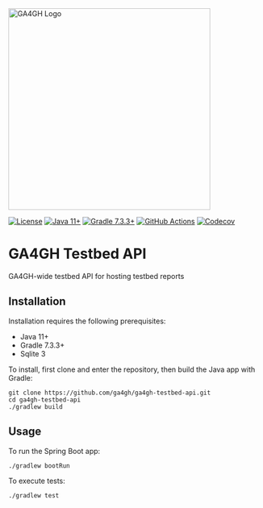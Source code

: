 <img src="https://www.ga4gh.org/wp-content/themes/ga4gh-theme/gfx/GA-logo-horizontal-tag-RGB.svg" alt="GA4GH Logo" style="width: 400px;"/>

[![License](https://img.shields.io/badge/License-Apache%202.0-blue.svg?style=flat-square)](https://opensource.org/licenses/Apache-2.0)
[![Java 11+](https://img.shields.io/badge/java-11+-blue.svg?style=flat-square)](https://www.java.com)
[![Gradle 7.3.3+](https://img.shields.io/badge/gradle-7.3.3+-blue.svg?style=flat-square)](https://gradle.org/)
[![GitHub Actions](https://img.shields.io/github/workflow/status/ga4gh/ga4gh-testbed-api/Tests)](https://github.com/ga4gh/ga4gh-testbed-api/actions)
[![Codecov](https://img.shields.io/codecov/c/github/ga4gh/ga4gh-testbed-api?style=flat-square)](https://app.codecov.io/gh/ga4gh/ga4gh-testbed-api)

# GA4GH Testbed API

GA4GH-wide testbed API for hosting testbed reports

## Installation

Installation requires the following prerequisites:
* Java 11+
* Gradle 7.3.3+
* Sqlite 3

To install, first clone and enter the repository, then build the Java app with Gradle:

```
git clone https://github.com/ga4gh/ga4gh-testbed-api.git
cd ga4gh-testbed-api
./gradlew build
```

## Usage

To run the Spring Boot app:

```
./gradlew bootRun
```

To execute tests:

```
./gradlew test
```
